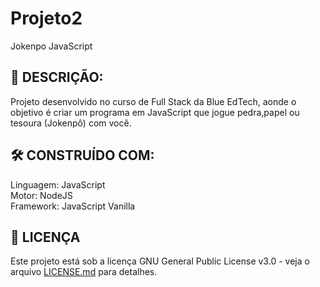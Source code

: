 # Projeto2

Jokenpo JavaScript

## 🚀 DESCRIÇÃO:

Projeto desenvolvido no curso de Full Stack da Blue EdTech, aonde o objetivo é criar um programa em JavaScript que jogue pedra,papel ou tesoura (Jokenpô) com você.

## 🛠️ CONSTRUÍDO COM:

Linguagem: JavaScript  
Motor: NodeJS  
Framework: JavaScript Vanilla  


## 📄 LICENÇA

Este projeto está sob a licença GNU General Public License v3.0 - veja o arquivo [LICENSE.md](https://github.com/leotinoco7/mod1-proj2/blob/master/LICENSE.md) para detalhes.
